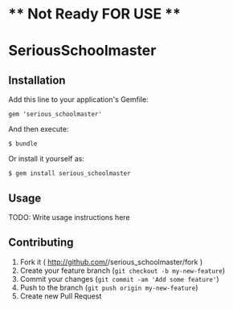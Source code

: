 # ** Not Ready FOR USE **

# SeriousSchoolmaster

## Installation

Add this line to your application's Gemfile:

    gem 'serious_schoolmaster'

And then execute:

    $ bundle

Or install it yourself as:

    $ gem install serious_schoolmaster

## Usage

TODO: Write usage instructions here

## Contributing

1. Fork it ( http://github.com/<my-github-username>/serious_schoolmaster/fork )
2. Create your feature branch (`git checkout -b my-new-feature`)
3. Commit your changes (`git commit -am 'Add some feature'`)
4. Push to the branch (`git push origin my-new-feature`)
5. Create new Pull Request
